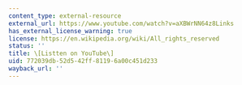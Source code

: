 ```yaml
---
content_type: external-resource
external_url: https://www.youtube.com/watch?v=aXBWrNN64z8Links
has_external_license_warning: true
license: https://en.wikipedia.org/wiki/All_rights_reserved
status: ''
title: \[Listten on YouTube\]
uid: 772039db-52d5-42ff-8119-6a00c451d233
wayback_url: ''
---
```

